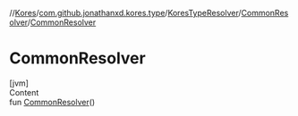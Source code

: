 //[Kores](../../../index.md)/[com.github.jonathanxd.kores.type](../../index.md)/[KoresTypeResolver](../index.md)/[CommonResolver](index.md)/[CommonResolver](-common-resolver.md)



# CommonResolver  
[jvm]  
Content  
fun [CommonResolver](-common-resolver.md)()  



